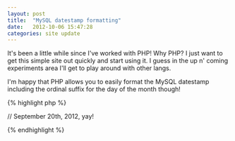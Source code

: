 ```yaml
---
layout: post
title:  "MySQL datestamp formatting"
date:   2012-10-06 15:47:28
categories: site update
---
```


It's been a little while since I've worked with PHP! Why PHP? I just want to get this simple site out quickly and start using it. I guess in the up n' coming experiments area I'll get to play around with other langs.

I'm happy that PHP allows you to easily format the MySQL datestamp including the ordinal suffix for the day of the month though!

{% highlight php %}
<?= date('F jS, Y', strtotime($entry['date'])); ?> // September 20th, 2012, yay!
{% endhighlight %}